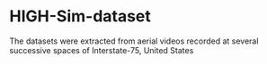 # HIGH-Sim-dataset
The datasets were extracted from aerial videos recorded at several successive spaces of Interstate-75, United States
